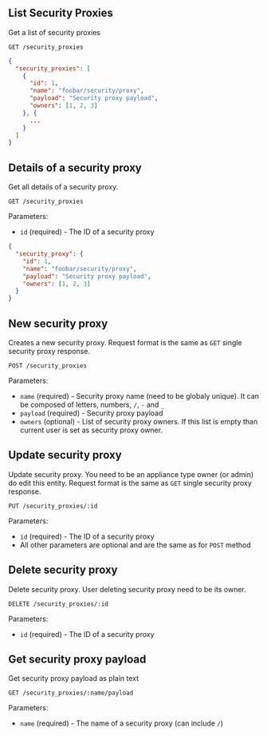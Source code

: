 ## List Security Proxies

Get a list of security proxies

```
GET /security_proxies
```

```json
{
  "security_proxies": [
    {
      "id": 1,
      "name": "foobar/security/proxy",
      "payload": "Security proxy payload",
      "owners": [1, 2, 3]
    }, {
      ...
    }
  ]
}
```

## Details of a security proxy

Get all details of a security proxy.

```
GET /security_proxies
```

Parameters:

+ `id` (required) - The ID of a security proxy

```json
{
  "security_proxy": {
    "id": 1,
    "name": "foobar/security/proxy",
    "payload": "Security proxy payload",
    "owners": [1, 2, 3]
  }
}
```

## New security proxy

Creates a new security proxy. Request format is the same as `GET` single security proxy response.

```
POST /security_proxies
```

Parameters:

+ `name` (required) - Security proxy name (need to be globaly unique). It can be composed of letters, numbers, `/`, `-` and `_`
+ `payload` (required) - Security proxy payload
+ `owners` (optional) - List of security proxy owners. If this list is empty than current user is set as security proxy owner.

## Update security proxy

Update security proxy. You need to be an appliance type owner (or admin) do edit this entity. Request format is the same as `GET` single security proxy response.

```
PUT /security_proxies/:id
```

Parameters:

+ `id` (required) - The ID of a security proxy
+ All other parameters are optional and are the same as for `POST` method

## Delete security proxy

Delete security proxy. User deleting security proxy need to be its owner.

```
DELETE /security_proxies/:id
```

Parameters:

+ `id` (required) - The ID of a security proxy

## Get security proxy payload

Get security proxy payload as plain text

```
GET /security_proxies/:name/payload
```

Parameters:

+ `name` (required) - The name of a security proxy (can include `/`)